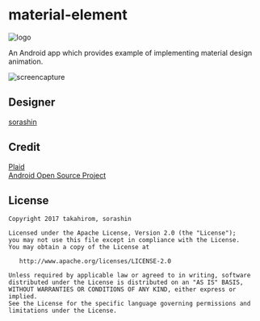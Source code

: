 # material-element
![logo](https://cloud.githubusercontent.com/assets/1386930/23596654/fa752a92-026f-11e7-8548-fe1256b6edc1.png)

An Android app which provides  example of implementing material design animation.


![screencapture](https://cloud.githubusercontent.com/assets/1386930/23578876/bb3b62d0-0123-11e7-906a-bc5714314f44.gif)


## Designer
[sorashin](http://github.com/sorashin)


## Credit
[Plaid](https://github.com/nickbutcher/plaid)  
[Android Open Source Project](https://source.android.com/source/licenses.html)

## License

    Copyright 2017 takahirom, sorashin

    Licensed under the Apache License, Version 2.0 (the "License");
    you may not use this file except in compliance with the License.
    You may obtain a copy of the License at

       http://www.apache.org/licenses/LICENSE-2.0

    Unless required by applicable law or agreed to in writing, software
    distributed under the License is distributed on an "AS IS" BASIS,
    WITHOUT WARRANTIES OR CONDITIONS OF ANY KIND, either express or implied.
    See the License for the specific language governing permissions and
    limitations under the License.
